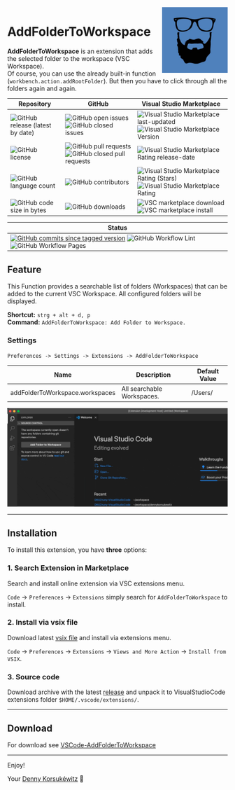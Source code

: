 <img align="right" width="150" height="150" src="doc/images/icon.png">

# AddFolderToWorkspace

**AddFolderToWorkspace** is an extension that adds the selected folder to the workspace (VSC Workspace). \
Of course, you can use the already built-in function (`workbench.action.addRootFolder`). But then you have to click through all the folders again and again.

| Repository | GitHub | Visual Studio Marketplace |
| ------ | ------ | ------ |
| ![GitHub release (latest by date)](https://img.shields.io/github/v/release/dennykorsukewitz/VSCode-AddFolderToWorkspace) | ![GitHub open issues](https://img.shields.io/github/issues/dennykorsukewitz/VSCode-AddFolderToWorkspace) ![GitHub closed issues](https://img.shields.io/github/issues-closed/dennykorsukewitz/VSCode-AddFolderToWorkspace?color=#44CC44) | ![Visual Studio Marketplace last-updated](https://img.shields.io/visual-studio-marketplace/last-updated/dennykorsukewitz.addfoldertoworkspace) ![Visual Studio Marketplace Version ](https://img.shields.io/visual-studio-marketplace/v/dennykorsukewitz.addfoldertoworkspace) |
| ![GitHub license](https://img.shields.io/github/license/dennykorsukewitz/VSCode-AddFolderToWorkspace) | ![GitHub pull requests](https://img.shields.io/github/issues-pr/dennykorsukewitz/VSCode-AddFolderToWorkspace?label=PR) ![GitHub closed pull requests](https://img.shields.io/github/issues-pr-closed/dennykorsukewitz/VSCode-AddFolderToWorkspace?color=g&label=PR) | ![Visual Studio Marketplace Rating release-date](https://img.shields.io/visual-studio-marketplace/release-date/dennykorsukewitz.addfoldertoworkspace) |
| ![GitHub language count](https://img.shields.io/github/languages/count/dennykorsukewitz/VSCode-AddFolderToWorkspace?style=flat&label=language)  | ![GitHub contributors](https://img.shields.io/github/contributors/dennykorsukewitz/VSCode-AddFolderToWorkspace) | ![Visual Studio Marketplace Rating (Stars)](https://img.shields.io/visual-studio-marketplace/stars/dennykorsukewitz.addfoldertoworkspace) ![Visual Studio Marketplace Rating](https://img.shields.io/visual-studio-marketplace/r/dennykorsukewitz.addfoldertoworkspace) |
| ![GitHub code size in bytes](https://img.shields.io/github/languages/code-size/dennykorsukewitz/VSCode-AddFolderToWorkspace)  | ![GitHub downloads](https://img.shields.io/github/downloads/dennykorsukewitz/VSCode-AddFolderToWorkspace/total?style=flat) | ![VSC marketplace download](https://img.shields.io/visual-studio-marketplace/d/dennykorsukewitz.addfoldertoworkspace) ![VSC marketplace install](https://img.shields.io/visual-studio-marketplace/i/dennykorsukewitz.addfoldertoworkspace) |

| Status |
 | ------ |
| [![GitHub commits since tagged version](https://img.shields.io/github/commits-since/dennykorsukewitz/VSCode-AddFolderToWorkspace/1.0.0/dev)](https://github.com/dennykorsukewitz/VSCode-AddFolderToWorkspace/compare/1.0.0...dev) ![GitHub Workflow Lint](https://github.com/dennykorsukewitz/VSCode-AddFolderToWorkspace/actions/workflows/lint.yml/badge.svg?branch=dev&style=flat&label=Lint) ![GitHub Workflow Pages](https://github.com/dennykorsukewitz/VSCode-AddFolderToWorkspace/actions/workflows/pages.yml/badge.svg?branch=dev&style=flat&label=GitHub%20Pages) |

## Feature

This Function provides a searchable list of folders (Workspaces) that can be added to the current VSC Workspace. All configured folders will be displayed.

**Shortcut:** ```strg + alt + d, p```<br>
**Command:**  ```AddFolderToWorkspace: Add Folder to Workspace.```

### Settings

`Preferences -> Settings -> Extensions -> AddFolderToWorkspace`

| Name | Description | Default Value |
| - | - | - |
| addFolderToWorkspace.workspaces | All searchable Workspaces. | /Users/ |

![AddFolderToWorkspace](doc/images/addfoldertoworkspace.gif)

---

## Installation

To install this extension, you have **three** options:

### 1. Search Extension in Marketplace

Search and install online extension via VSC extensions menu.

`Code` -> `Preferences` -> `Extensions` simply search for `AddFolderToWorkspace` to install.

### 2. Install via vsix file

Download latest [vsix file](https://github.com/dennykorsukewitz/VSCode-AddFolderToWorkspace/releases) and install via extensions menu.

`Code` -> `Preferences` -> `Extensions` -> `Views and More Action` -> `Install from VSIX`.

### 3. Source code

Download archive with the latest [release](https://github.com/dennykorsukewitz/VSCode-AddFolderToWorkspace/releases) and unpack it to VisualStudioCode extensions folder
`$HOME/.vscode/extensions/`.

---

## Download

For download see [VSCode-AddFolderToWorkspace](https://github.com/dennykorsukewitz/VSCode-AddFolderToWorkspace/releases)

---

Enjoy!

Your [Denny Korsukéwitz](https://github.com/dennykorsukewitz) 🚀
